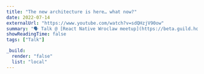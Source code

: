 ```yaml
---
title: "The new architecture is here… what now?"
date: 2022-07-14
externalUrl: "https://www.youtube.com/watch?v=sdQHzjV90ow"
summary: "🗣 Talk @ [React Native Wroclaw meetup](https://beta.guild.host/events/react-native-wrocaw-guwo7a) - [slides](https://speakerdeck.com/kelset/the-new-architecture-is-here-dot-dot-dot-what-now)"
showReadingTime: false
tags: ["Talk"]

_build:
  render: "false"
  list: "local"
---
```

